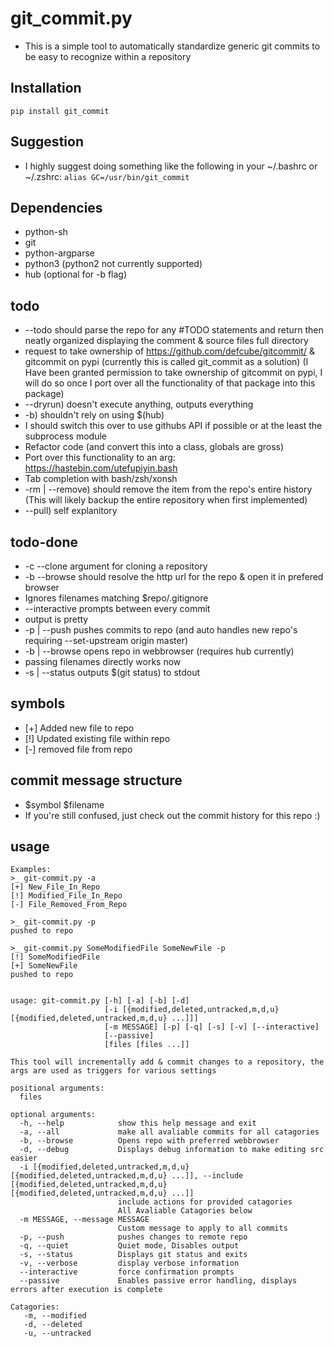 # git_commit.py

* This is a simple tool to automatically standardize generic git commits to be easy to recognize within a repository

## Installation
`pip install git_commit`

## Suggestion
* I highly suggest doing something like the following in your ~/.bashrc or ~/.zshrc:
`alias GC=/usr/bin/git_commit`

## Dependencies
* python-sh
* git
* python-argparse
* python3 (python2 not currently supported)
* hub (optional for -b flag)

## todo
* --todo should parse the repo for any #TODO statements and return then neatly organized displaying the comment & source files full directory
* request to take ownership of https://github.com/defcube/gitcommit/ & gitcommit on pypi (currently this is called git_commit as a solution) (I Have been granted permission to take ownership of gitcommit on pypi, I will do so once I port over all the functionality of that package into this package)
* --dryrun) doesn't execute anything, outputs everything
* -b) shouldn't rely on using $(hub)
* I should switch this over to use githubs API if possible or at the least the subprocess module
* Refactor code (and convert this into a class, globals are gross)
* Port over this functionality to an arg: https://hastebin.com/utefupiyin.bash
* Tab completion with bash/zsh/xonsh
* -rm | --remove) should remove the item from the repo's entire history (This will likely backup the entire repository when first implemented)
* --pull) self explanitory

## todo-done
* -c --clone argument for cloning a repository
* -b --browse should resolve the http url for the repo & open it in prefered browser
* Ignores filenames matching $repo/.gitignore
* --interactive prompts between every commit
* output is pretty
* -p | --push pushes commits to repo (and auto handles new repo's requiring --set-upstream origin master)
* -b | --browse opens repo in webbrowser (requires hub currently)
* passing filenames directly works now
* -s | --status outputs $(git status) to stdout

## symbols
* [+] Added new file to repo
* [!] Updated existing file within repo
* [-] removed file from repo

## commit message structure
* $symbol $filename
* If you're still confused, just check out the commit history for this repo :)

## usage
```
Examples:
>_ git-commit.py -a
[+] New_File_In_Repo
[!] Modified_File_In_Repo
[-] File_Removed_From_Repo

>_ git-commit.py -p
pushed to repo

>_ git-commit.py SomeModifiedFile SomeNewFile -p
[!] SomeModifiedFile
[+] SomeNewFile
pushed to repo
```
```

usage: git-commit.py [-h] [-a] [-b] [-d]
                     [-i [{modified,deleted,untracked,m,d,u} [{modified,deleted,untracked,m,d,u} ...]]]
                     [-m MESSAGE] [-p] [-q] [-s] [-v] [--interactive]
                     [--passive]
                     [files [files ...]]

This tool will incrementally add & commit changes to a repository, the args are used as triggers for various settings

positional arguments:
  files

optional arguments:
  -h, --help            show this help message and exit
  -a, --all             make all avaliable commits for all catagories
  -b, --browse          Opens repo with preferred webbrowser
  -d, --debug           Displays debug information to make editing src easier
  -i [{modified,deleted,untracked,m,d,u} [{modified,deleted,untracked,m,d,u} ...]], --include [{modified,deleted,untracked,m,d,u} [{modified,deleted,untracked,m,d,u} ...]]
                        include actions for provided catagories
                        All Avaliable Catagories below
  -m MESSAGE, --message MESSAGE
                        Custom message to apply to all commits
  -p, --push            pushes changes to remote repo
  -q, --quiet           Quiet mode, Disables output
  -s, --status          Displays git status and exits
  -v, --verbose         display verbose information
  --interactive         force confirmation prompts
  --passive             Enables passive error handling, displays errors after execution is complete

Catagories: 
   -m, --modified
   -d, --deleted
   -u, --untracked
```

